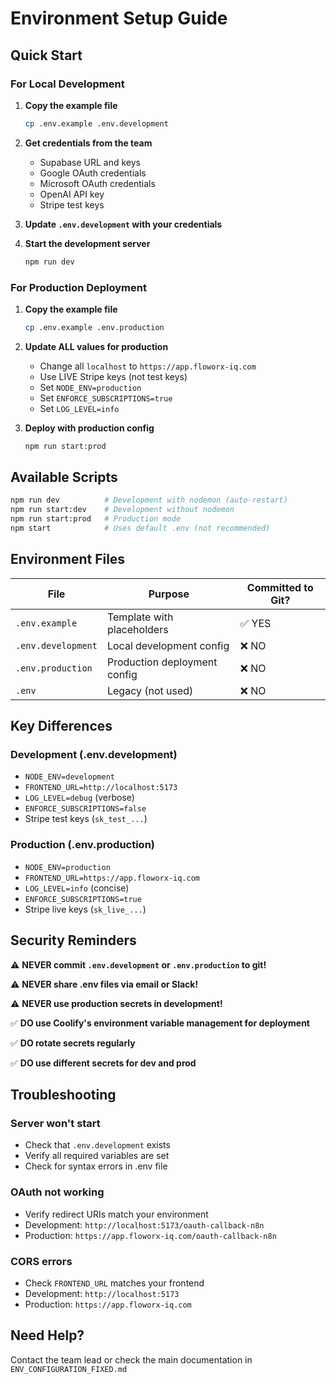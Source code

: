 # Environment Setup Guide

## Quick Start

### For Local Development

1. **Copy the example file**
   ```bash
   cp .env.example .env.development
   ```

2. **Get credentials from the team**
   - Supabase URL and keys
   - Google OAuth credentials
   - Microsoft OAuth credentials
   - OpenAI API key
   - Stripe test keys

3. **Update `.env.development` with your credentials**

4. **Start the development server**
   ```bash
   npm run dev
   ```

### For Production Deployment

1. **Copy the example file**
   ```bash
   cp .env.example .env.production
   ```

2. **Update ALL values for production**
   - Change all `localhost` to `https://app.floworx-iq.com`
   - Use LIVE Stripe keys (not test keys)
   - Set `NODE_ENV=production`
   - Set `ENFORCE_SUBSCRIPTIONS=true`
   - Set `LOG_LEVEL=info`

3. **Deploy with production config**
   ```bash
   npm run start:prod
   ```

## Available Scripts

```bash
npm run dev          # Development with nodemon (auto-restart)
npm run start:dev    # Development without nodemon
npm run start:prod   # Production mode
npm start            # Uses default .env (not recommended)
```

## Environment Files

| File | Purpose | Committed to Git? |
|------|---------|-------------------|
| `.env.example` | Template with placeholders | ✅ YES |
| `.env.development` | Local development config | ❌ NO |
| `.env.production` | Production deployment config | ❌ NO |
| `.env` | Legacy (not used) | ❌ NO |

## Key Differences

### Development (.env.development)
- `NODE_ENV=development`
- `FRONTEND_URL=http://localhost:5173`
- `LOG_LEVEL=debug` (verbose)
- `ENFORCE_SUBSCRIPTIONS=false`
- Stripe test keys (`sk_test_...`)

### Production (.env.production)
- `NODE_ENV=production`
- `FRONTEND_URL=https://app.floworx-iq.com`
- `LOG_LEVEL=info` (concise)
- `ENFORCE_SUBSCRIPTIONS=true`
- Stripe live keys (`sk_live_...`)

## Security Reminders

⚠️ **NEVER commit `.env.development` or `.env.production` to git!**

⚠️ **NEVER share .env files via email or Slack!**

⚠️ **NEVER use production secrets in development!**

✅ **DO use Coolify's environment variable management for deployment**

✅ **DO rotate secrets regularly**

✅ **DO use different secrets for dev and prod**

## Troubleshooting

### Server won't start
- Check that `.env.development` exists
- Verify all required variables are set
- Check for syntax errors in .env file

### OAuth not working
- Verify redirect URIs match your environment
- Development: `http://localhost:5173/oauth-callback-n8n`
- Production: `https://app.floworx-iq.com/oauth-callback-n8n`

### CORS errors
- Check `FRONTEND_URL` matches your frontend
- Development: `http://localhost:5173`
- Production: `https://app.floworx-iq.com`

## Need Help?

Contact the team lead or check the main documentation in `ENV_CONFIGURATION_FIXED.md`

